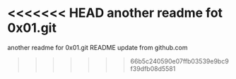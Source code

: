 <<<<<<< HEAD
another readme fot 0x01.git
=======
another readme for 0x01.git
README update from github.com
>>>>>>> 66b5c240590e07ffb03539e9bc9f39dfb08d5581
